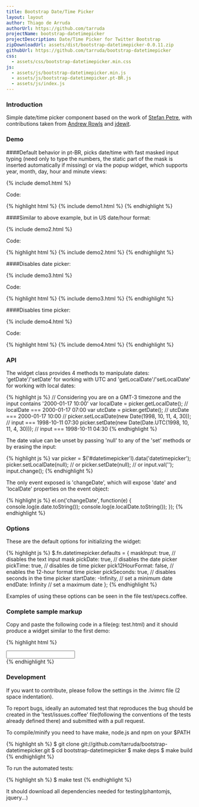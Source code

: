 ```yaml
---
title: Bootstrap Date/Time Picker
layout: layout
author: Thiago de Arruda
authorUrl: https://github.com/tarruda
projectName: bootstrap-datetimepicker
projectDescription: Date/Time Picker for Twitter Bootstrap 
zipDownloadUrl: assets/dist/bootstrap-datetimepicker-0.0.11.zip
githubUrl: https://github.com/tarruda/bootstrap-datetimepicker
css:
  - assets/css/bootstrap-datetimepicker.min.css
js:
  - assets/js/bootstrap-datetimepicker.min.js
  - assets/js/bootstrap-datetimepicker.pt-BR.js
  - assets/js/index.js
---
```

### Introduction
Simple date/time picker component based on the work of [Stefan Petre](http://www.eyecon.ro/bootstrap-datepicker/),
with contributions taken from [Andrew Rowls](https://github.com/eternicode) and
[jdewit](https://github.com/jdewit).

### Demo

####Default behavior in pt-BR, picks date/time with fast masked input typing (need only to type the numbers, the static part of the mask is inserted automatically if missing) or via the popup widget, which supports year, month, day, hour and minute views:

{% include demo1.html %}

Code:

{% highlight html %}
{% include demo1.html %}
{% endhighlight %}

####Similar to above example, but in US date/hour format:

{% include demo2.html %}

Code:

{% highlight html %}
{% include demo2.html %}
{% endhighlight %}

####Disables date picker:

{% include demo3.html %}

Code:

{% highlight html %}
{% include demo3.html %}
{% endhighlight %}

####Disables time picker:

{% include demo4.html %}

Code:

{% highlight html %}
{% include demo4.html %}
{% endhighlight %}

### API

The widget class provides 4 methods to manipulate dates:
'getDate'/'setDate' for working with UTC and 'getLocalDate'/'setLocalDate' for
working with local dates:

{% highlight js %}
// Considering you are on a GMT-3 timezone and the input contains '2000-01-17 10:00'
var localDate = picker.getLocalDate(); // localDate === 2000-01-17 07:00
var utcDate = picker.getDate(); // utcDate === 2000-01-17 10:00
//
picker.setLocalDate(new Date(1998, 10, 11, 4, 30)); // input === 1998-10-11 07:30
picker.setDate(new Date(Date.UTC(1998, 10, 11, 4, 30))); // input === 1998-10-11 04:30
{% endhighlight %}

The date value can be unset by passing 'null' to any of the 'set' methods or by
erasing the input:

{% highlight js %}
var picker = $('#datetimepicker'l).data('datetimepicker');
picker.setLocalDate(null);
// or
picker.setDate(null);
// or
input.val('');
input.change();
{% endhighlight %}

The only event exposed is 'changeDate', which will expose 'date' and
'localDate' properties on the event object:

{% highlight js %}
el.on('changeDate', function(e) {
  console.log(e.date.toString());
  console.log(e.localDate.toString());
});
{% endhighlight %}

### Options

These are the default options for initializing the widget:

{% highlight js %}
$.fn.datetimepicker.defaults = {
  maskInput: true,           // disables the text input mask
  pickDate: true,            // disables the date picker
  pickTime: true,            // disables de time picker
  pick12HourFormat: false,   // enables the 12-hour format time picker
  pickSeconds: true,         // disables seconds in the time picker
  startDate: -Infinity,      // set a minimum date
  endDate: Infinity          // set a maximum date
};
{% endhighlight %}

Examples of using these options can be seen in the file test/specs.coffee.

### Complete sample markup

Copy and paste the following code in a file(eg: test.html) and it should
produce a widget similar to the first demo:

{% highlight html %}
<!DOCTYPE HTML>
<html>
  <head>
    <link href="http://netdna.bootstrapcdn.com/twitter-bootstrap/2.2.2/css/bootstrap-combined.min.css" rel="stylesheet">
    <link rel="stylesheet" type="text/css" media="screen"
     href="http://tarruda.github.com/bootstrap-datetimepicker/assets/css/bootstrap-datetimepicker.min.css">
  </head>
  <body>
    <div id="datetimepicker" class="input-append date">
      <input type="text"></input>
      <span class="add-on">
        <i data-time-icon="icon-time" data-date-icon="icon-calendar"></i>
      </span>
    </div>
    <script type="text/javascript"
     src="http://cdnjs.cloudflare.com/ajax/libs/jquery/1.8.3/jquery.min.js">
    </script> 
    <script type="text/javascript"
     src="http://netdna.bootstrapcdn.com/twitter-bootstrap/2.2.2/js/bootstrap.min.js">
    </script>
    <script type="text/javascript"
     src="http://tarruda.github.com/bootstrap-datetimepicker/assets/js/bootstrap-datetimepicker.min.js">
    </script>
    <script type="text/javascript"
     src="http://tarruda.github.com/bootstrap-datetimepicker/assets/js/bootstrap-datetimepicker.pt-BR.js">
    </script>
    <script type="text/javascript">
      $('#datetimepicker').datetimepicker({
        format: 'dd/MM/yyyy hh:mm:ss',
        language: 'pt-BR'
      });
    </script>
  </body>
<html>
{% endhighlight %}

### Development

If you want to contribute, please follow the settings in the .lvimrc file (2
space indentation). 

To report bugs, ideally an automated test that reproduces the bug should be created in
 the 'test/issues.coffee' file(following the conventions of the tests already
defined there) and submitted with a pull request.

To compile/minify you need to have make, node.js and npm on your $PATH

{% highlight sh %}
$ git clone git://github.com/tarruda/bootstrap-datetimepicker.git
$ cd bootstrap-datetimepicker
$ make deps
$ make build
{% endhighlight %}

To run the automated tests:

{% highlight sh %}
$ make test
{% endhighlight %}

It should download all dependencies needed for testing(phantomjs, jquery...)

